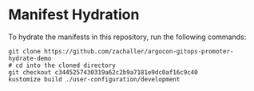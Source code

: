 # Manifest Hydration

To hydrate the manifests in this repository, run the following commands:

```shell
git clone https://github.com/zachaller/argocon-gitops-promoter-hydrate-demo
# cd into the cloned directory
git checkout c3445257430319a62c2b9a7181e9dc0af16c9c40
kustomize build ./user-configuration/development
```
